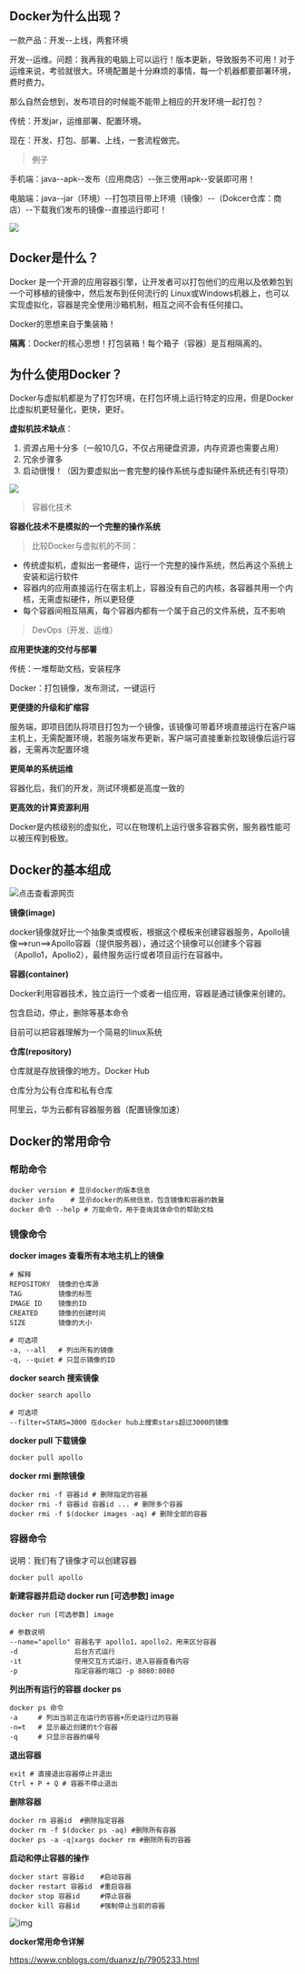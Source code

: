 ## Docker为什么出现？

一款产品：开发--上线，两套环境

开发--运维。问题：我再我的电脑上可以运行！版本更新，导致服务不可用！对于运维来说，考验就很大。环境配置是十分麻烦的事情，每一个机器都要部署环境，费时费力。

那么自然会想到，发布项目的时候能不能带上相应的开发环境一起打包？

传统：开发jar，运维部署、配置环境。

现在：开发、打包、部署、上线，一套流程做完。

> 例子

手机端：java--apk--发布（应用商店）--张三使用apk--安装即可用！

电脑端：java--jar（环境）--打包项目带上环境（镜像）--（Dokcer仓库：商店）--下载我们发布的镜像--直接运行即可！

![](图片/20201215_Docker笔记/u=1167116189,1935478605&fm=26&gp=0.jpg)



## Docker是什么？

Docker 是一个开源的应用容器引擎，让开发者可以打包他们的应用以及依赖包到一个可移植的镜像中，然后发布到任何流行的 Linux或Windows机器上，也可以实现虚拟化，容器是完全使用沙箱机制，相互之间不会有任何接口。

Docker的思想来自于集装箱！

**隔离**：Docker的核心思想！打包装箱！每个箱子（容器）是互相隔离的。

## 为什么使用Docker？

Docker与虚拟机都是为了打包环境，在打包环境上运行特定的应用，但是Docker比虚拟机更轻量化，更快，更好。

**虚拟机技术缺点**：

1. 资源占用十分多（一般10几G，不仅占用硬盘资源，内存资源也需要占用）
2. 冗余步骤多
3. 启动很慢！（因为要虚拟出一套完整的操作系统与虚拟硬件系统还有引导项）

![](图片/20201215_Docker笔记/u=3029876800,3884924252&fm=26&gp=0-1607995673105.jpg)

> 容器化技术

**容器化技术不是模拟的一个完整的操作系统**

> 比较Docker与虚拟机的不同：

- 传统虚拟机，虚拟出一套硬件，运行一个完整的操作系统，然后再这个系统上安装和运行软件
- 容器内的应用直接运行在宿主机上，容器没有自己的内核，各容器共用一个内核，无需虚拟硬件，所以更轻便
- 每个容器间相互隔离，每个容器内都有一个属于自己的文件系统，互不影响

> DevOps（开发、运维）

**应用更快速的交付与部署**

传统：一堆帮助文档，安装程序

Docker：打包镜像，发布测试，一键运行

**更便捷的升级和扩缩容**

服务端，即项目团队将项目打包为一个镜像，该镜像可带着环境直接运行在客户端主机上，无需配置环境，若服务端发布更新，客户端可直接重新拉取镜像后运行容器，无需再次配置环境

**更简单的系统运维**

容器化后，我们的开发，测试环境都是高度一致的

**更高效的计算资源利用**

Docker是内核级别的虚拟化，可以在物理机上运行很多容器实例，服务器性能可以被压榨到极致。



## Docker的基本组成

![点击查看源网页](图片/20201215_Docker笔记/u=3715698682,4278914997&fm=26&gp=0.jpg)



**镜像(image)**

docker镜像就好比一个抽象类或模板，根据这个模板来创建容器服务，Apollo镜像==>run==>Apollo容器（提供服务器），通过这个镜像可以创建多个容器（Apollo1，Apollo2），最终服务运行或者项目运行在容器中。

**容器(container)**

Docker利用容器技术，独立运行一个或者一组应用，容器是通过镜像来创建的。

包含启动，停止，删除等基本命令

目前可以把容器理解为一个简易的linux系统

**仓库(repository)**

仓库就是存放镜像的地方。Docker Hub

仓库分为公有仓库和私有仓库

阿里云，华为云都有容器服务器（配置镜像加速）

## Docker的常用命令

### 帮助命令

```shell
docker version # 显示docker的版本信息
docker info    # 显示docker的系统信息，包含镜像和容器的数量
docker 命令 --help # 万能命令，用于查询具体命令的帮助文档
```

### 镜像命令

**docker images   查看所有本地主机上的镜像**

```shell
# 解释
REPOSITORY  镜像的仓库源
TAG         镜像的标签
IMAGE ID    镜像的ID
CREATED     镜像的创建时间
SIZE        镜像的大小

# 可选项
-a, --all   # 列出所有的镜像
-q, --quiet # 只显示镜像的ID
```

**docker search 搜索镜像**

```
docker search apollo

# 可选项
--filter=STARS=3000 在docker hub上搜索stars超过3000的镜像
```

**docker pull 下载镜像**

```
docker pull apollo
```

**docker rmi 删除镜像**

```shell
docker rmi -f 容器id # 删除指定的容器
docker rmi -f 容器id 容器id ... # 删除多个容器
docker rmi -f $(docker images -aq) # 删除全部的容器
```

### 容器命令

说明：我们有了镜像才可以创建容器

```shell
docker pull apollo
```

**新建容器并启动  docker run [可选参数] image**

```shell
docker run [可选参数] image

# 参数说明
--name="apollo" 容器名字 apollo1，apollo2，用来区分容器
-d              后台方式运行
-it             使用交互方式运行，进入容器查看内容
-p              指定容器的端口 -p 8080:8080
```

**列出所有运行的容器  docker ps**

```shell
docker ps 命令
-a     # 列出当前正在运行的容器+历史运行过的容器
-n=t   # 显示最近创建的t个容器   
-q     # 只显示容器的编号
```

**退出容器**

```shell
exit # 直接退出容器停止并退出
Ctrl + P + Q # 容器不停止退出
```

**删除容器**

```shell
docker rm 容器id  #删除指定容器
docker rm -f $(docker ps -aq) #删除所有容器
docker ps -a -q|xargs docker rm #删除所有的容器
```

**启动和停止容器的操作**

```shell
docker start 容器id    #启动容器
docker restart 容器id  #重启容器
docker stop 容器id     #停止容器
docker kill 容器id     #强制停止当前的容器
```

![img](图片/20201215_Docker笔记/285763-20171127173336972-172418048.png)

**docker常用命令详解**

https://www.cnblogs.com/duanxz/p/7905233.html
